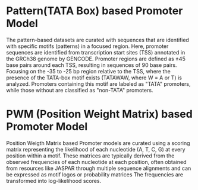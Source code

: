
# Pattern(TATA Box) based Promoter Model
The pattern-based datasets are curated with sequences that are identified with specific motifs (patterns) in a focused region. 
Here, promoter sequences are identified from transcription start sites (TSS) annotated in the GRCh38 genome by GENCODE. 
Promoter regions are defined as ±45 base pairs around each TSS, resulting in sequences of 90 base pairs. 
Focusing on the -35 to -25 bp region relative to the TSS, where the presence of the TATA-box motif exists (TATAWAW, where W = A or T) is analyzed.
Promoters containing this motif are labeled as "TATA" promoters, while those without are classified as "non-TATA" promoters.
# PWM (Position Weight Matrix) based Promoter Model
Position Weigth Matrix based Promoter models are curated using a scoring matrix representing the likelihood of each nucleotide (A, T, C, G) at every position within a motif. 
These matrices are typically derived from the observed frequencies of each nucleotide at each position, often obtained from resources like JASPAR through multiple sequence alignments and can be expressed as motif logos or probability matrices The frequencies are transformed into log-likelihood scores. 
